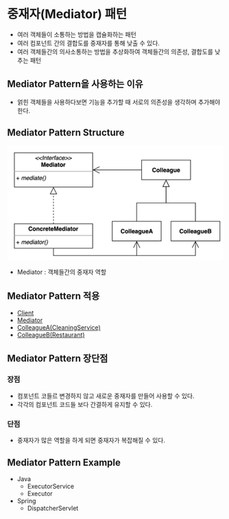 # 중재자(Mediator) 패턴
- 여러 객체들이 소통하는 방법을 캡슐화하는 패턴
- 여러 컴포넌트 간의 결합도를 중재자를 통해 낮출 수 있다.
- 여러 객체들간의 의사소통하는 방법을 추상화하여 객체들간의 의존성, 결합도를 낮추는 패턴

## Mediator Pattern을 사용하는 이유
- 얽힌 객체들을 사용하다보면 기능을 추가할 때 서로의 의존성을 생각하며 추가해야한다.

## Mediator Pattern Structure
![Mediator.png](Mediator.png)
- Mediator : 객체들간의 중재자 역할

## Mediator Pattern 적용
- [Client](simple%2FGuest.java)
- [Mediator](simple%2FFrontDesk.java)
- [ColleagueA(CleaningService)](simple%2FFrontDesk.java)
- [ColleagueB(Restaurant)](simple%2FRestaurant.java)

## Mediator Pattern 장단점
### 장점
- 컴포넌트 코들르 변경하지 않고 새로운 중재자를 만들어 사용할 수 있다.
- 각각의 컴포넌트 코드들 보다 간결하게 유지할 수 있다.
### 단점
- 중재자가 많은 역할을 하게 되면 중재자가 복잡해질 수 있다.

## Mediator Pattern Example
- Java
  - ExecutorService
  - Executor
- Spring
  - DispatcherServlet 